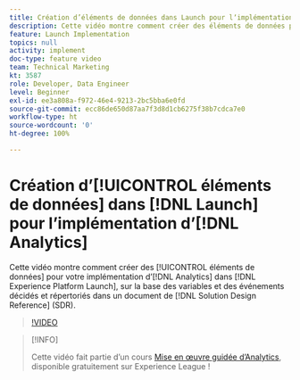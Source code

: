 ```yaml
---
title: Création d’éléments de données dans Launch pour lʼimplémentation d’Analytics
description: Cette vidéo montre comment créer des éléments de données pour votre implémentation dʼAnalytics dans Launch, sur la base des variables et des événements décidés et répertoriés dans un document de référence de conception de solution (SDR).
feature: Launch Implementation
topics: null
activity: implement
doc-type: feature video
team: Technical Marketing
kt: 3587
role: Developer, Data Engineer
level: Beginner
exl-id: ee3a808a-f972-46e4-9213-2bc5bba6e0fd
source-git-commit: ecc86de650d87aa7f3d8d1cb6275f38b7cdca7e0
workflow-type: ht
source-wordcount: '0'
ht-degree: 100%

---
```


# Création dʼ[!UICONTROL éléments de données] dans [!DNL Launch] pour lʼimplémentation dʼ[!DNL Analytics]

Cette vidéo montre comment créer des [!UICONTROL éléments de données] pour votre implémentation dʼ[!DNL Analytics] dans [!DNL Experience Platform Launch], sur la base des variables et des événements décidés et répertoriés dans un document de [!DNL Solution Design Reference] (SDR).

>[!VIDEO](https://video.tv.adobe.com/v/28760/?quality=12&learn=on)

>[!INFO]
>
> Cette vidéo fait partie d’un cours [Mise en œuvre guidée d’Analytics](https://experienceleague.adobe.com/?recommended=Analytics-D-1-2019.1), disponible gratuitement sur Experience League !